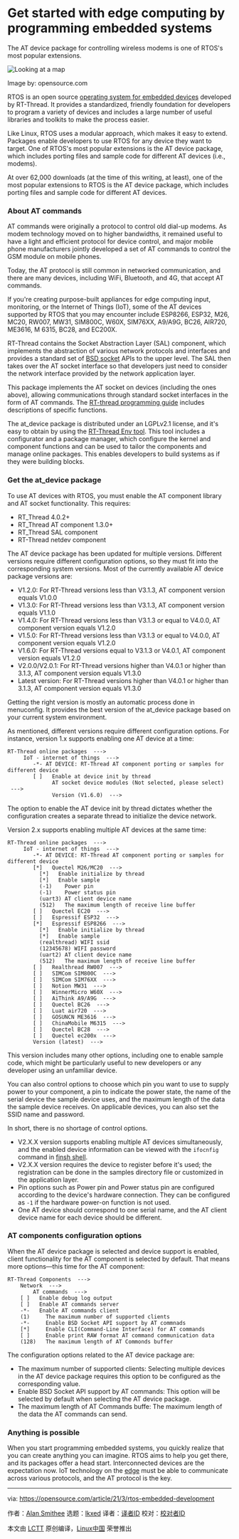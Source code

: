 [#]: subject: "Get started with edge computing by programming embedded systems"
[#]: via: "https://opensource.com/article/21/3/rtos-embedded-development"
[#]: author: "Alan Smithee https://opensource.com/users/alansmithee"
[#]: collector: "lkxed"
[#]: translator: " "
[#]: reviewer: " "
[#]: publisher: " "
[#]: url: " "

Get started with edge computing by programming embedded systems
======
The AT device package for controlling wireless modems is one of RTOS's most popular extensions.

![Looking at a map][1]

Image by: opensource.com

RTOS is an open source [operating system for embedded devices][2] developed by RT-Thread. It provides a standardized, friendly foundation for developers to program a variety of devices and includes a large number of useful libraries and toolkits to make the process easier.

Like Linux, RTOS uses a modular approach, which makes it easy to extend. Packages enable developers to use RTOS for any device they want to target. One of RTOS's most popular extensions is the AT device package, which includes porting files and sample code for different AT devices (i.e., modems).

At over 62,000 downloads (at the time of this writing, at least), one of the most popular extensions to RTOS is the AT device package, which includes porting files and sample code for different AT devices.

### About AT commands

AT commands were originally a protocol to control old dial-up modems. As modem technology moved on to higher bandwidths, it remained useful to have a light and efficient protocol for device control, and major mobile phone manufacturers jointly developed a set of AT commands to control the GSM module on mobile phones.

Today, the AT protocol is still common in networked communication, and there are many devices, including WiFi, Bluetooth, and 4G, that accept AT commands.

If you're creating purpose-built appliances for edge computing input, monitoring, or the Internet of Things (IoT), some of the AT devices supported by RTOS that you may encounter include ESP8266, ESP32, M26, MC20, RW007, MW31, SIM800C, W60X, SIM76XX, A9/A9G, BC26, AIR720, ME3616, M 6315, BC28, and EC200X.

RT-Thread contains the Socket Abstraction Layer (SAL) component, which implements the abstraction of various network protocols and interfaces and provides a standard set of [BSD socket][3] APIs to the upper level. The SAL then takes over the AT socket interface so that developers just need to consider the network interface provided by the network application layer.

This package implements the AT socket on devices (including the ones above), allowing communications through standard socket interfaces in the form of AT commands. The [RT-thread programming guide][4] includes descriptions of specific functions.

The at_device package is distributed under an LGPLv2.1 license, and it's easy to obtain by using the [RT-Thread Env tool][5]. This tool includes a configurator and a package manager, which configure the kernel and component functions and can be used to tailor the components and manage online packages. This enables developers to build systems as if they were building blocks.

### Get the at_device package

To use AT devices with RTOS, you must enable the AT component library and AT socket functionality. This requires:

* RT_Thread 4.0.2+
* RT_Thread AT component 1.3.0+
* RT_Thread SAL component
* RT-Thread netdev component

The AT device package has been updated for multiple versions. Different versions require different configuration options, so they must fit into the corresponding system versions. Most of the currently available AT device package versions are:

* V1.2.0: For RT-Thread versions less than V3.1.3, AT component version equals V1.0.0
* V1.3.0: For RT-Thread versions less than V3.1.3, AT component version equals V1.1.0
* V1.4.0: For RT-Thread versions less than V3.1.3 or equal to V4.0.0, AT component version equals V1.2.0
* V1.5.0: For RT-Thread versions less than V3.1.3 or equal to V4.0.0, AT component version equals V1.2.0
* V1.6.0: For RT-Thread versions equal to V3.1.3 or V4.0.1, AT component version equals V1.2.0
* V2.0.0/V2.0.1: For RT-Thread versions higher than V4.0.1 or higher than 3.1.3, AT component version equals V1.3.0
* Latest version: For RT-Thread versions higher than V4.0.1 or higher than 3.1.3, AT component version equals V1.3.0

Getting the right version is mostly an automatic process done in menuconfig. It provides the best version of the at_device package based on your current system environment.

As mentioned, different versions require different configuration options. For instance, version 1.x supports enabling one AT device at a time:

```
RT-Thread online packages  --->
     IoT - internet of things  --->
        -*- AT DEVICE: RT-Thread AT component porting or samples for different device  
        [ ]   Enable at device init by thread
              AT socket device modules (Not selected, please select)  --->    
              Version (V1.6.0)  --->
```

The option to enable the AT device init by thread dictates whether the configuration creates a separate thread to initialize the device network.

Version 2.x supports enabling multiple AT devices at the same time:

```
RT-Thread online packages  --->
     IoT - internet of things  --->
        -*- AT DEVICE: RT-Thread AT component porting or samples for different device
        [*]   Quectel M26/MC20  --->
          [*]   Enable initialize by thread
          [*]   Enable sample
          (-1)    Power pin
          (-1)    Power status pin
          (uart3) AT client device name
          (512)   The maximum length of receive line buffer
        [ ]   Quectel EC20  --->
        [ ]   Espressif ESP32  --->
        [*]   Espressif ESP8266  --->
          [*]   Enable initialize by thread
          [*]   Enable sample
          (realthread) WIFI ssid
          (12345678) WIFI password
          (uart2) AT client device name
          (512)   The maximum length of receive line buffer
        [ ]   Realthread RW007  --->
        [ ]   SIMCom SIM800C  --->
        [ ]   SIMCom SIM76XX  --->
        [ ]   Notion MW31  --->
        [ ]   WinnerMicro W60X  --->
        [ ]   AiThink A9/A9G  --->
        [ ]   Quectel BC26  --->
        [ ]   Luat air720  --->
        [ ]   GOSUNCN ME3616  --->
        [ ]   ChinaMobile M6315  --->
        [ ]   Quectel BC28  --->
        [ ]   Quectel ec200x  --->
        Version (latest)  --->
```

This version includes many other options, including one to enable sample code, which might be particularly useful to new developers or any developer using an unfamiliar device.

You can also control options to choose which pin you want to use to supply power to your component, a pin to indicate the power state, the name of the serial device the sample device uses, and the maximum length of the data the sample device receives. On applicable devices, you can also set the SSID name and password.

In short, there is no shortage of control options.

* V2.X.X version supports enabling multiple AT devices simultaneously, and the enabled device information can be viewed with the `ifocnfig` command in [finsh shell][6].
* V2.X.X version requires the device to register before it's used; the registration can be done in the samples directory file or customized in the application layer.
* Pin options such as Power pin and Power status pin are configured according to the device's hardware connection. They can be configured as `-1` if the hardware power-on function is not used.
* One AT device should correspond to one serial name, and the AT client device name for each device should be different.

### AT components configuration options

When the AT device package is selected and device support is enabled, client functionality for the AT component is selected by default. That means more options—this time for the AT component:

```
RT-Thread Components  --->
    Network  --->
        AT commands  --->
    [ ]   Enable debug log output
    [ ]   Enable AT commands server 
    -*-   Enable AT commands client
    (1)     The maximum number of supported clients
    -*-     Enable BSD Socket API support by AT commnads
    [*]     Enable CLI(Command-Line Interface) for AT commands
    [ ]     Enable print RAW format AT command communication data
    (128)   The maximum length of AT Commonds buffer
```

The configuration options related to the AT device package are:

* The maximum number of supported clients: Selecting multiple devices in the AT device package requires this option to be configured as the corresponding value.
* Enable BSD Socket API support by AT commands: This option will be selected by default when selecting the AT device package.
* The maximum length of AT Commands buffe: The maximum length of the data the AT commands can send.

### Anything is possible

When you start programming embedded systems, you quickly realize that you can create anything you can imagine. RTOS aims to help you get there, and its packages offer a head start. Interconnected devices are the expectation now. IoT technology on the [edge][7] must be able to communicate across various protocols, and the AT protocol is the key.

--------------------------------------------------------------------------------

via: https://opensource.com/article/21/3/rtos-embedded-development

作者：[Alan Smithee][a]
选题：[lkxed][b]
译者：[译者ID](https://github.com/译者ID)
校对：[校对者ID](https://github.com/校对者ID)

本文由 [LCTT](https://github.com/LCTT/TranslateProject) 原创编译，[Linux中国](https://linux.cn/) 荣誉推出

[a]: https://opensource.com/users/alansmithee
[b]: https://github.com/lkxed
[1]: https://opensource.com/sites/default/files/lead-images/tips_map_guide_ebook_help_troubleshooting_lightbulb_520.png
[2]: https://opensource.com/article/20/6/open-source-rtos
[3]: https://en.wikipedia.org/wiki/Berkeley_sockets
[4]: https://github.com/RT-Thread/rtthread-manual-doc/blob/master/at/at.md
[5]: https://www.rt-thread.io/download.html?download=Env
[6]: https://www.rt-thread.org/download/rttdoc_1_0_0/group__finsh.html
[7]: https://www.redhat.com/en/topics/edge-computing
